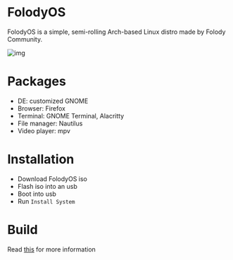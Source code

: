 # FolodyOS
FolodyOS is a simple, semi-rolling Arch-based Linux distro made by Folody Community.

![img](https://i.imgur.com/LRxYXoc.png)

# Packages
- DE: customized GNOME
- Browser: Firefox
- Terminal: GNOME Terminal, Alacritty
- File manager: Nautilus
- Video player: mpv

# Installation
- Download FolodyOS iso
- Flash iso into an usb
- Boot into usb
- Run `Install System`

# Build
Read [this](https://github.com/FolodyOS/FolodyOS/blob/main/BUILDING.md) for more information
